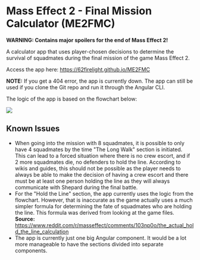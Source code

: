 # Mass Effect 2 - Final Mission Calculator (ME2FMC)

**WARNING: Contains major spoilers for the end of Mass Effect 2!**

A calculator app that uses player-chosen decisions to determine the survival of squadmates during the final mission of the game Mass Effect 2. 

Access the app here: https://62firelight.github.io/ME2FMC

**NOTE:** If you get a 404 error, the app is currently down. The app can still be used if you clone the Git repo and run it through the Angular CLI.

The logic of the app is based on the flowchart below:

![](https://i.imgur.com/nJPAc.jpeg)

## Known Issues
* When going into the mission with 8 squadmates, it is possible to only have 4 squadmates by the time "The Long Walk" section is initiated. This can lead to a forced situation where there is no crew escort, and if 2 more squadmates die, no defenders to hold the line. According to wikis and guides, this should not be possible as the player needs to always be able to make the decision of having a crew escort and there must be at least one person holding the line as they will always communicate with Shepard during the final battle.
* For the "Hold the Line" section, the app currently uses the logic from the flowchart. However, that is inaccurate as the game actually uses a much simpler formula for determining the fate of squadmates who are holding the line. This formula was derived from looking at the game files. **Source:** https://www.reddit.com/r/masseffect/comments/103np0o/the_actual_hold_the_line_calculation
* The app is currently just one big Angular component. It would be a lot more manageable to have the sections divided into separate components.